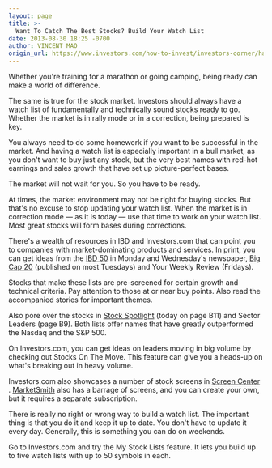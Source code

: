 ```yaml
---
layout: page
title: >-
  Want To Catch The Best Stocks? Build Your Watch List
date: 2013-08-30 18:25 -0700
author: VINCENT MAO
origin_url: https://www.investors.com/how-to-invest/investors-corner/having-a-watch-list-is-important
---
```





Whether you're training for a marathon or going camping, being ready can make a world of difference.


The same is true for the stock market. Investors should always have a watch list of fundamentally and technically sound stocks ready to go. Whether the market is in rally mode or in a correction, being prepared is key.


You always need to do some homework if you want to be successful in the market. And having a watch list is especially important in a bull market, as you don't want to buy just any stock, but the very best names with red-hot earnings and sales growth that have set up picture-perfect bases.


The market will not wait for you. So you have to be ready.


At times, the market environment may not be right for buying stocks. But that's no excuse to stop updating your watch list. When the market is in correction mode — as it is today — use that time to work on your watch list. Most great stocks will form bases during corrections.


There's a wealth of resources in IBD and Investors.com that can point you to companies with market-dominating products and services. In print, you can get ideas from the [IBD 50](http://research.investors.com/etables/default.aspx) in Monday and Wednesday's newspaper, [Big Cap 20](http://news.investors.com/investing/inside-big-cap-20.htm) (published on most Tuesdays) and Your Weekly Review (Fridays).


Stocks that make these lists are pre-screened for certain growth and technical criteria. Pay attention to those at or near buy points. Also read the accompanied stories for important themes.


Also pore over the stocks in [Stock Spotlight](http://news.investors.com/investing/stock-spotlight.htm) (today on page B11) and Sector Leaders (page B9). Both lists offer names that have greatly outperformed the Nasdaq and the S&P 500.


On Investors.com, you can get ideas on leaders moving in big volume by checking out Stocks On The Move. This feature can give you a heads-up on what's breaking out in heavy volume.


Investors.com also showcases a number of stock screens in [Screen Center](http://research.investors.com/screen-center/?nav=ResearchSC) . [MarketSmith](www.marketsmith.com) also has a barrage of screens, and you can create your own, but it requires a separate subscription.


There is really no right or wrong way to build a watch list. The important thing is that you do it and keep it up to date. You don't have to update it every day. Generally, this is something you can do on weekends.


Go to Investors.com and try the My Stock Lists feature. It lets you build up to five watch lists with up to 50 symbols in each.




